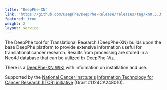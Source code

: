 ```yaml
---
title: "DeepPhe-XN"
link: "https://github.com/DeepPhe/DeepPhe-Release/releases/tag/xn0.5.3" 
featured: true
weight: 2
layout: service
---
```


The DeepPhe tool for Translational Research (DeepPhe-XN) builds upon the base DeepPhe platform to provide extensive information useful for translational cancer research. Results from processing are stored in a Neo4J database that can be utilized by DeepPhe-Viz.

There is a [DeepPhe-XN WIKI](https://github.com/DeepPhe/DeepPhe-Release/wiki) with information on installation and use. 

Supported by the [National Cancer Institute's](https://www.cancer.gov) 
[Information Technology for Cancer Research (ITCR) initiative](https://itcr.cancer.gov) 
(Grant #U24CA248010).


